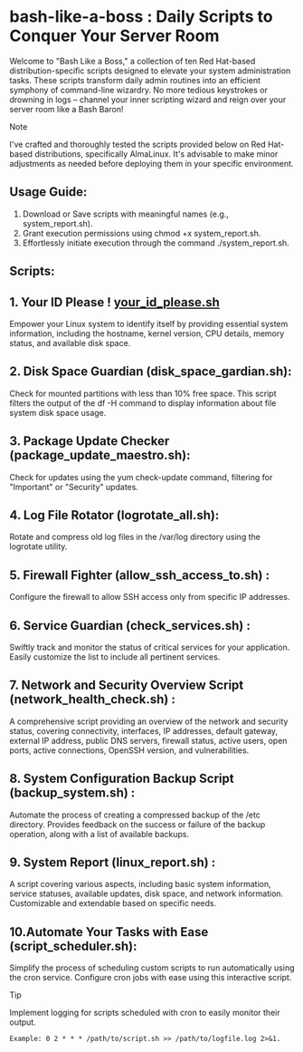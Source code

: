 # bash-like-a-boss : Daily Scripts to Conquer Your Server Room

Welcome to "Bash Like a Boss," a collection of ten Red Hat-based distribution-specific scripts designed to elevate your system administration tasks. These scripts transform daily admin routines into an efficient symphony of command-line wizardry. No more tedious keystrokes or drowning in logs – channel your inner scripting wizard and reign over your server room like a Bash Baron!

> [!NOTE]
> I've crafted and thoroughly tested the scripts provided below on Red Hat-based distributions, specifically AlmaLinux. It's advisable to make minor adjustments as needed before deploying them in your specific environment.

## Usage Guide:

1. Download or Save scripts with meaningful names (e.g., system_report.sh).
2. Grant execution permissions using chmod +x system_report.sh.
3. Effortlessly initiate execution through the command ./system_report.sh.
   
## Scripts:

## 1.  Your ID Please ! [your_id_please.sh](your_id_please.sh)
Empower your Linux system to identify itself by providing essential system information, including the hostname, kernel version, CPU details, memory status, and available disk space.

## 2. Disk Space Guardian (disk_space_gardian.sh):
Check for mounted partitions with less than 10% free space. This script filters the output of the df -H command to display information about file system disk space usage.

##  3. Package Update Checker (package_update_maestro.sh):
Check for updates using the yum check-update command, filtering for "Important" or "Security" updates.

## 4. Log File Rotator (logrotate_all.sh):
Rotate and compress old log files in the /var/log directory using the logrotate utility.

## 5. Firewall Fighter (allow_ssh_access_to.sh) :
Configure the firewall to allow SSH access only from specific IP addresses.

## 6. Service Guardian (check_services.sh) :
Swiftly track and monitor the status of critical services for your application. Easily customize the list to include all pertinent services.

## 7. Network and Security Overview Script (network_health_check.sh) :
A comprehensive script providing an overview of the network and security status, covering connectivity, interfaces, IP addresses, default gateway, external IP address, public DNS servers, firewall status, active users, open ports, active connections, OpenSSH version, and vulnerabilities.

## 8. System Configuration Backup Script (backup_system.sh) :
Automate the process of creating a compressed backup of the /etc directory. Provides feedback on the success or failure of the backup operation, along with a list of available backups.

## 9. System Report (linux_report.sh) :
A script covering various aspects, including basic system information, service statuses, available updates, disk space, and network information. Customizable and extendable based on specific needs.

## 10.Automate Your Tasks with Ease (script_scheduler.sh):
Simplify the process of scheduling custom scripts to run automatically using the cron service. Configure cron jobs with ease using this interactive script.

>[!TIP] 
> Implement logging for scripts scheduled with cron to easily monitor their output.
>```
> Example: 0 2 * * * /path/to/script.sh >> /path/to/logfile.log 2>&1.
>```
